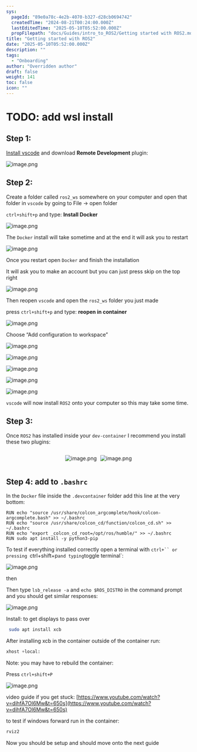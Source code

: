 ```yaml
---
sys:
  pageId: "89e0a78c-4e2b-4070-b327-d28cb0694742"
  createdTime: "2024-08-21T00:24:00.000Z"
  lastEditedTime: "2025-05-10T05:52:00.000Z"
  propFilepath: "docs/Guides/intro_to_ROS2/Getting started with ROS2.md"
title: "Getting started with ROS2"
date: "2025-05-10T05:52:00.000Z"
description: ""
tags:
  - "Onboarding"
author: "Overridden author"
draft: false
weight: 141
toc: false
icon: ""
---
```


# TODO: add wsl install

## Step 1:

[Install vscode](https://code.visualstudio.com/download) and download **Remote Development** plugin:

![image.png](https://prod-files-secure.s3.us-west-2.amazonaws.com/d518164a-d88e-44d1-a4ee-3adb3bd8bce0/efb52993-1881-4a40-b95e-6f020334f022/image.png?X-Amz-Algorithm=AWS4-HMAC-SHA256&X-Amz-Content-Sha256=UNSIGNED-PAYLOAD&X-Amz-Credential=ASIAZI2LB466Y6Z2PMAG%2F20250630%2Fus-west-2%2Fs3%2Faws4_request&X-Amz-Date=20250630T140914Z&X-Amz-Expires=3600&X-Amz-Security-Token=IQoJb3JpZ2luX2VjEMX%2F%2F%2F%2F%2F%2F%2F%2F%2F%2FwEaCXVzLXdlc3QtMiJGMEQCIGqcxPx5V84r8XGCI06ZQjQy%2BTUCkvxNxhRKq1R6bxByAiAhi82o9U0EbazJaV7wo5SVT47%2FS8TgMO9143g1c91xsiqIBAi9%2F%2F%2F%2F%2F%2F%2F%2F%2F%2F8BEAAaDDYzNzQyMzE4MzgwNSIMHMMS7VP4r%2FhjMUIQKtwDgGAHhc6n54LgrdoXl5bMHYLYRypKp5uBZlbrjOE9FpaSdSApQYGCeQ5Y0Gz7DXziRO%2B5odKJVsCxtRQKcKm2zlizSHFM3ZYXnDubZRlXv35qLY3PidrO6m02COPPT%2FaWuS03BQOFDxD9o2fZrRktDlUc6jnd%2FS2g0IC26wwSnJ7J%2BRCBqLLNc1Kn9rmGue%2BLbH%2FqWwYGk6VlH%2BRViry%2FfiC%2BvHLKGSzq4IbLLInDSUnjmFsTujAAm%2FYmOAH5cQuWJzn6ApnSIpqPNWGjMo8rfFVwBmkkwFPsq4YAykOCNFoicKs639Zzmt5b7SiIz8SbiEPlKhQJcXWOSAcRPMMzYP%2Bf7hKhMWC9eN7oPjl8SYdej%2F1vjIAM6wNicmvXAbCIYTDDM435C%2BijAYW%2Fr5Dc9xGfTcwltZsBZ8v8VxOEbhl%2BkEkfTCyETdBzNR0GcGT5neoFvc%2FrdnxTaGcoIz%2By%2BAXwNpLK%2FTXrvH2y157sy7LRf4rLIqhRyogeE2HT0nNMkLqwM1ILprrCEPT5eQk2NRxApDv2wK09Dks%2BA7zg7KtzaDm3qcH0sXncnpv0%2BAwkJYmgEO5ZnzEAg5wNYQiW0P5n4mt8a9oHvWMJEPPXb%2B0ODLdm0F%2FrlOIr%2Fi0wiYWKwwY6pgFgvpa75cnndQqhIFzyHIvrrkF0V1R01J5itjH1IP%2Br6QDAOwALdcoi97S0ux%2BLuFnFEsGKLGZpSqpsgWd%2BkbD0PrfwA%2BbJwfeCRoCiF4uCocGdJJY5E6H3UCCZku2%2FaPdwatfmnD00OLA0CqwayIezGJYlbopJJHZEaXny7vb06YmCDRQz6tzpbQl0e%2BBDC72NoaO8PSHK31Jp41pdooSMtA%2Bp6RAz&X-Amz-Signature=ce6e4e6e223db3445290e6c899681b86219ef1927f7a77700ca300045fa039b5&X-Amz-SignedHeaders=host&x-amz-checksum-mode=ENABLED&x-id=GetObject)

## Step 2:

Create a folder called `ros2_ws` somewhere on your computer and open that folder in `vscode` by going to File → open folder 

`ctrl+shift+p` and type: **Install Docker**

![image.png](https://prod-files-secure.s3.us-west-2.amazonaws.com/d518164a-d88e-44d1-a4ee-3adb3bd8bce0/2269dc0e-1cd5-47ff-bceb-c04ad9b2eab0/image.png?X-Amz-Algorithm=AWS4-HMAC-SHA256&X-Amz-Content-Sha256=UNSIGNED-PAYLOAD&X-Amz-Credential=ASIAZI2LB466Y6Z2PMAG%2F20250630%2Fus-west-2%2Fs3%2Faws4_request&X-Amz-Date=20250630T140914Z&X-Amz-Expires=3600&X-Amz-Security-Token=IQoJb3JpZ2luX2VjEMX%2F%2F%2F%2F%2F%2F%2F%2F%2F%2FwEaCXVzLXdlc3QtMiJGMEQCIGqcxPx5V84r8XGCI06ZQjQy%2BTUCkvxNxhRKq1R6bxByAiAhi82o9U0EbazJaV7wo5SVT47%2FS8TgMO9143g1c91xsiqIBAi9%2F%2F%2F%2F%2F%2F%2F%2F%2F%2F8BEAAaDDYzNzQyMzE4MzgwNSIMHMMS7VP4r%2FhjMUIQKtwDgGAHhc6n54LgrdoXl5bMHYLYRypKp5uBZlbrjOE9FpaSdSApQYGCeQ5Y0Gz7DXziRO%2B5odKJVsCxtRQKcKm2zlizSHFM3ZYXnDubZRlXv35qLY3PidrO6m02COPPT%2FaWuS03BQOFDxD9o2fZrRktDlUc6jnd%2FS2g0IC26wwSnJ7J%2BRCBqLLNc1Kn9rmGue%2BLbH%2FqWwYGk6VlH%2BRViry%2FfiC%2BvHLKGSzq4IbLLInDSUnjmFsTujAAm%2FYmOAH5cQuWJzn6ApnSIpqPNWGjMo8rfFVwBmkkwFPsq4YAykOCNFoicKs639Zzmt5b7SiIz8SbiEPlKhQJcXWOSAcRPMMzYP%2Bf7hKhMWC9eN7oPjl8SYdej%2F1vjIAM6wNicmvXAbCIYTDDM435C%2BijAYW%2Fr5Dc9xGfTcwltZsBZ8v8VxOEbhl%2BkEkfTCyETdBzNR0GcGT5neoFvc%2FrdnxTaGcoIz%2By%2BAXwNpLK%2FTXrvH2y157sy7LRf4rLIqhRyogeE2HT0nNMkLqwM1ILprrCEPT5eQk2NRxApDv2wK09Dks%2BA7zg7KtzaDm3qcH0sXncnpv0%2BAwkJYmgEO5ZnzEAg5wNYQiW0P5n4mt8a9oHvWMJEPPXb%2B0ODLdm0F%2FrlOIr%2Fi0wiYWKwwY6pgFgvpa75cnndQqhIFzyHIvrrkF0V1R01J5itjH1IP%2Br6QDAOwALdcoi97S0ux%2BLuFnFEsGKLGZpSqpsgWd%2BkbD0PrfwA%2BbJwfeCRoCiF4uCocGdJJY5E6H3UCCZku2%2FaPdwatfmnD00OLA0CqwayIezGJYlbopJJHZEaXny7vb06YmCDRQz6tzpbQl0e%2BBDC72NoaO8PSHK31Jp41pdooSMtA%2Bp6RAz&X-Amz-Signature=ac783b573c8f9068f781b8ea9da9df3e3a0178e72d3dc44e22937120305f6ca3&X-Amz-SignedHeaders=host&x-amz-checksum-mode=ENABLED&x-id=GetObject)

The `Docker` install will take sometime and at the end it will ask you to restart

![image.png](https://prod-files-secure.s3.us-west-2.amazonaws.com/d518164a-d88e-44d1-a4ee-3adb3bd8bce0/ed233f78-be33-4b1f-b89c-9c346c0e961e/image.png?X-Amz-Algorithm=AWS4-HMAC-SHA256&X-Amz-Content-Sha256=UNSIGNED-PAYLOAD&X-Amz-Credential=ASIAZI2LB466Y6Z2PMAG%2F20250630%2Fus-west-2%2Fs3%2Faws4_request&X-Amz-Date=20250630T140914Z&X-Amz-Expires=3600&X-Amz-Security-Token=IQoJb3JpZ2luX2VjEMX%2F%2F%2F%2F%2F%2F%2F%2F%2F%2FwEaCXVzLXdlc3QtMiJGMEQCIGqcxPx5V84r8XGCI06ZQjQy%2BTUCkvxNxhRKq1R6bxByAiAhi82o9U0EbazJaV7wo5SVT47%2FS8TgMO9143g1c91xsiqIBAi9%2F%2F%2F%2F%2F%2F%2F%2F%2F%2F8BEAAaDDYzNzQyMzE4MzgwNSIMHMMS7VP4r%2FhjMUIQKtwDgGAHhc6n54LgrdoXl5bMHYLYRypKp5uBZlbrjOE9FpaSdSApQYGCeQ5Y0Gz7DXziRO%2B5odKJVsCxtRQKcKm2zlizSHFM3ZYXnDubZRlXv35qLY3PidrO6m02COPPT%2FaWuS03BQOFDxD9o2fZrRktDlUc6jnd%2FS2g0IC26wwSnJ7J%2BRCBqLLNc1Kn9rmGue%2BLbH%2FqWwYGk6VlH%2BRViry%2FfiC%2BvHLKGSzq4IbLLInDSUnjmFsTujAAm%2FYmOAH5cQuWJzn6ApnSIpqPNWGjMo8rfFVwBmkkwFPsq4YAykOCNFoicKs639Zzmt5b7SiIz8SbiEPlKhQJcXWOSAcRPMMzYP%2Bf7hKhMWC9eN7oPjl8SYdej%2F1vjIAM6wNicmvXAbCIYTDDM435C%2BijAYW%2Fr5Dc9xGfTcwltZsBZ8v8VxOEbhl%2BkEkfTCyETdBzNR0GcGT5neoFvc%2FrdnxTaGcoIz%2By%2BAXwNpLK%2FTXrvH2y157sy7LRf4rLIqhRyogeE2HT0nNMkLqwM1ILprrCEPT5eQk2NRxApDv2wK09Dks%2BA7zg7KtzaDm3qcH0sXncnpv0%2BAwkJYmgEO5ZnzEAg5wNYQiW0P5n4mt8a9oHvWMJEPPXb%2B0ODLdm0F%2FrlOIr%2Fi0wiYWKwwY6pgFgvpa75cnndQqhIFzyHIvrrkF0V1R01J5itjH1IP%2Br6QDAOwALdcoi97S0ux%2BLuFnFEsGKLGZpSqpsgWd%2BkbD0PrfwA%2BbJwfeCRoCiF4uCocGdJJY5E6H3UCCZku2%2FaPdwatfmnD00OLA0CqwayIezGJYlbopJJHZEaXny7vb06YmCDRQz6tzpbQl0e%2BBDC72NoaO8PSHK31Jp41pdooSMtA%2Bp6RAz&X-Amz-Signature=cfc2d18633a5f5037cab04d40bf8a6fa711b65bfbf083f503379f04089db4a68&X-Amz-SignedHeaders=host&x-amz-checksum-mode=ENABLED&x-id=GetObject)

Once you restart open `Docker` and finish the installation

It will ask you to make an account but you can just press skip on the top right

![image.png](https://prod-files-secure.s3.us-west-2.amazonaws.com/d518164a-d88e-44d1-a4ee-3adb3bd8bce0/21010ad9-1659-4fd9-9f59-9932a09b2a3d/image.png?X-Amz-Algorithm=AWS4-HMAC-SHA256&X-Amz-Content-Sha256=UNSIGNED-PAYLOAD&X-Amz-Credential=ASIAZI2LB466Y6Z2PMAG%2F20250630%2Fus-west-2%2Fs3%2Faws4_request&X-Amz-Date=20250630T140914Z&X-Amz-Expires=3600&X-Amz-Security-Token=IQoJb3JpZ2luX2VjEMX%2F%2F%2F%2F%2F%2F%2F%2F%2F%2FwEaCXVzLXdlc3QtMiJGMEQCIGqcxPx5V84r8XGCI06ZQjQy%2BTUCkvxNxhRKq1R6bxByAiAhi82o9U0EbazJaV7wo5SVT47%2FS8TgMO9143g1c91xsiqIBAi9%2F%2F%2F%2F%2F%2F%2F%2F%2F%2F8BEAAaDDYzNzQyMzE4MzgwNSIMHMMS7VP4r%2FhjMUIQKtwDgGAHhc6n54LgrdoXl5bMHYLYRypKp5uBZlbrjOE9FpaSdSApQYGCeQ5Y0Gz7DXziRO%2B5odKJVsCxtRQKcKm2zlizSHFM3ZYXnDubZRlXv35qLY3PidrO6m02COPPT%2FaWuS03BQOFDxD9o2fZrRktDlUc6jnd%2FS2g0IC26wwSnJ7J%2BRCBqLLNc1Kn9rmGue%2BLbH%2FqWwYGk6VlH%2BRViry%2FfiC%2BvHLKGSzq4IbLLInDSUnjmFsTujAAm%2FYmOAH5cQuWJzn6ApnSIpqPNWGjMo8rfFVwBmkkwFPsq4YAykOCNFoicKs639Zzmt5b7SiIz8SbiEPlKhQJcXWOSAcRPMMzYP%2Bf7hKhMWC9eN7oPjl8SYdej%2F1vjIAM6wNicmvXAbCIYTDDM435C%2BijAYW%2Fr5Dc9xGfTcwltZsBZ8v8VxOEbhl%2BkEkfTCyETdBzNR0GcGT5neoFvc%2FrdnxTaGcoIz%2By%2BAXwNpLK%2FTXrvH2y157sy7LRf4rLIqhRyogeE2HT0nNMkLqwM1ILprrCEPT5eQk2NRxApDv2wK09Dks%2BA7zg7KtzaDm3qcH0sXncnpv0%2BAwkJYmgEO5ZnzEAg5wNYQiW0P5n4mt8a9oHvWMJEPPXb%2B0ODLdm0F%2FrlOIr%2Fi0wiYWKwwY6pgFgvpa75cnndQqhIFzyHIvrrkF0V1R01J5itjH1IP%2Br6QDAOwALdcoi97S0ux%2BLuFnFEsGKLGZpSqpsgWd%2BkbD0PrfwA%2BbJwfeCRoCiF4uCocGdJJY5E6H3UCCZku2%2FaPdwatfmnD00OLA0CqwayIezGJYlbopJJHZEaXny7vb06YmCDRQz6tzpbQl0e%2BBDC72NoaO8PSHK31Jp41pdooSMtA%2Bp6RAz&X-Amz-Signature=fa91e800c7aa8e98e3650c40afda2cab7fda585e6400779fbc039026eca0ac0f&X-Amz-SignedHeaders=host&x-amz-checksum-mode=ENABLED&x-id=GetObject)

Then reopen `vscode` and open the `ros2_ws` folder you just made

press `ctrl+shift+p` and type: **reopen in container**

![image.png](https://prod-files-secure.s3.us-west-2.amazonaws.com/d518164a-d88e-44d1-a4ee-3adb3bd8bce0/4e93b8c2-41ad-488c-8095-c74205196118/image.png?X-Amz-Algorithm=AWS4-HMAC-SHA256&X-Amz-Content-Sha256=UNSIGNED-PAYLOAD&X-Amz-Credential=ASIAZI2LB466Y6Z2PMAG%2F20250630%2Fus-west-2%2Fs3%2Faws4_request&X-Amz-Date=20250630T140914Z&X-Amz-Expires=3600&X-Amz-Security-Token=IQoJb3JpZ2luX2VjEMX%2F%2F%2F%2F%2F%2F%2F%2F%2F%2FwEaCXVzLXdlc3QtMiJGMEQCIGqcxPx5V84r8XGCI06ZQjQy%2BTUCkvxNxhRKq1R6bxByAiAhi82o9U0EbazJaV7wo5SVT47%2FS8TgMO9143g1c91xsiqIBAi9%2F%2F%2F%2F%2F%2F%2F%2F%2F%2F8BEAAaDDYzNzQyMzE4MzgwNSIMHMMS7VP4r%2FhjMUIQKtwDgGAHhc6n54LgrdoXl5bMHYLYRypKp5uBZlbrjOE9FpaSdSApQYGCeQ5Y0Gz7DXziRO%2B5odKJVsCxtRQKcKm2zlizSHFM3ZYXnDubZRlXv35qLY3PidrO6m02COPPT%2FaWuS03BQOFDxD9o2fZrRktDlUc6jnd%2FS2g0IC26wwSnJ7J%2BRCBqLLNc1Kn9rmGue%2BLbH%2FqWwYGk6VlH%2BRViry%2FfiC%2BvHLKGSzq4IbLLInDSUnjmFsTujAAm%2FYmOAH5cQuWJzn6ApnSIpqPNWGjMo8rfFVwBmkkwFPsq4YAykOCNFoicKs639Zzmt5b7SiIz8SbiEPlKhQJcXWOSAcRPMMzYP%2Bf7hKhMWC9eN7oPjl8SYdej%2F1vjIAM6wNicmvXAbCIYTDDM435C%2BijAYW%2Fr5Dc9xGfTcwltZsBZ8v8VxOEbhl%2BkEkfTCyETdBzNR0GcGT5neoFvc%2FrdnxTaGcoIz%2By%2BAXwNpLK%2FTXrvH2y157sy7LRf4rLIqhRyogeE2HT0nNMkLqwM1ILprrCEPT5eQk2NRxApDv2wK09Dks%2BA7zg7KtzaDm3qcH0sXncnpv0%2BAwkJYmgEO5ZnzEAg5wNYQiW0P5n4mt8a9oHvWMJEPPXb%2B0ODLdm0F%2FrlOIr%2Fi0wiYWKwwY6pgFgvpa75cnndQqhIFzyHIvrrkF0V1R01J5itjH1IP%2Br6QDAOwALdcoi97S0ux%2BLuFnFEsGKLGZpSqpsgWd%2BkbD0PrfwA%2BbJwfeCRoCiF4uCocGdJJY5E6H3UCCZku2%2FaPdwatfmnD00OLA0CqwayIezGJYlbopJJHZEaXny7vb06YmCDRQz6tzpbQl0e%2BBDC72NoaO8PSHK31Jp41pdooSMtA%2Bp6RAz&X-Amz-Signature=7d1c37a84ff4ea65aca04063bec905427c0fef4fa1caf1dce59f7bdf71f04b52&X-Amz-SignedHeaders=host&x-amz-checksum-mode=ENABLED&x-id=GetObject)

Choose “Add configuration to workspace”

![image.png](https://prod-files-secure.s3.us-west-2.amazonaws.com/d518164a-d88e-44d1-a4ee-3adb3bd8bce0/9560b282-5060-4989-ba37-97e7b2c22476/image.png?X-Amz-Algorithm=AWS4-HMAC-SHA256&X-Amz-Content-Sha256=UNSIGNED-PAYLOAD&X-Amz-Credential=ASIAZI2LB466Y6Z2PMAG%2F20250630%2Fus-west-2%2Fs3%2Faws4_request&X-Amz-Date=20250630T140914Z&X-Amz-Expires=3600&X-Amz-Security-Token=IQoJb3JpZ2luX2VjEMX%2F%2F%2F%2F%2F%2F%2F%2F%2F%2FwEaCXVzLXdlc3QtMiJGMEQCIGqcxPx5V84r8XGCI06ZQjQy%2BTUCkvxNxhRKq1R6bxByAiAhi82o9U0EbazJaV7wo5SVT47%2FS8TgMO9143g1c91xsiqIBAi9%2F%2F%2F%2F%2F%2F%2F%2F%2F%2F8BEAAaDDYzNzQyMzE4MzgwNSIMHMMS7VP4r%2FhjMUIQKtwDgGAHhc6n54LgrdoXl5bMHYLYRypKp5uBZlbrjOE9FpaSdSApQYGCeQ5Y0Gz7DXziRO%2B5odKJVsCxtRQKcKm2zlizSHFM3ZYXnDubZRlXv35qLY3PidrO6m02COPPT%2FaWuS03BQOFDxD9o2fZrRktDlUc6jnd%2FS2g0IC26wwSnJ7J%2BRCBqLLNc1Kn9rmGue%2BLbH%2FqWwYGk6VlH%2BRViry%2FfiC%2BvHLKGSzq4IbLLInDSUnjmFsTujAAm%2FYmOAH5cQuWJzn6ApnSIpqPNWGjMo8rfFVwBmkkwFPsq4YAykOCNFoicKs639Zzmt5b7SiIz8SbiEPlKhQJcXWOSAcRPMMzYP%2Bf7hKhMWC9eN7oPjl8SYdej%2F1vjIAM6wNicmvXAbCIYTDDM435C%2BijAYW%2Fr5Dc9xGfTcwltZsBZ8v8VxOEbhl%2BkEkfTCyETdBzNR0GcGT5neoFvc%2FrdnxTaGcoIz%2By%2BAXwNpLK%2FTXrvH2y157sy7LRf4rLIqhRyogeE2HT0nNMkLqwM1ILprrCEPT5eQk2NRxApDv2wK09Dks%2BA7zg7KtzaDm3qcH0sXncnpv0%2BAwkJYmgEO5ZnzEAg5wNYQiW0P5n4mt8a9oHvWMJEPPXb%2B0ODLdm0F%2FrlOIr%2Fi0wiYWKwwY6pgFgvpa75cnndQqhIFzyHIvrrkF0V1R01J5itjH1IP%2Br6QDAOwALdcoi97S0ux%2BLuFnFEsGKLGZpSqpsgWd%2BkbD0PrfwA%2BbJwfeCRoCiF4uCocGdJJY5E6H3UCCZku2%2FaPdwatfmnD00OLA0CqwayIezGJYlbopJJHZEaXny7vb06YmCDRQz6tzpbQl0e%2BBDC72NoaO8PSHK31Jp41pdooSMtA%2Bp6RAz&X-Amz-Signature=dbcfc7c2ae702d6a8874efeb456d02b89aba72afe2d94f3ff4b77dafefc689d7&X-Amz-SignedHeaders=host&x-amz-checksum-mode=ENABLED&x-id=GetObject)

![image.png](https://prod-files-secure.s3.us-west-2.amazonaws.com/d518164a-d88e-44d1-a4ee-3adb3bd8bce0/2ee63f81-886b-48e8-a553-dc6e5eac99e4/image.png?X-Amz-Algorithm=AWS4-HMAC-SHA256&X-Amz-Content-Sha256=UNSIGNED-PAYLOAD&X-Amz-Credential=ASIAZI2LB466Y6Z2PMAG%2F20250630%2Fus-west-2%2Fs3%2Faws4_request&X-Amz-Date=20250630T140914Z&X-Amz-Expires=3600&X-Amz-Security-Token=IQoJb3JpZ2luX2VjEMX%2F%2F%2F%2F%2F%2F%2F%2F%2F%2FwEaCXVzLXdlc3QtMiJGMEQCIGqcxPx5V84r8XGCI06ZQjQy%2BTUCkvxNxhRKq1R6bxByAiAhi82o9U0EbazJaV7wo5SVT47%2FS8TgMO9143g1c91xsiqIBAi9%2F%2F%2F%2F%2F%2F%2F%2F%2F%2F8BEAAaDDYzNzQyMzE4MzgwNSIMHMMS7VP4r%2FhjMUIQKtwDgGAHhc6n54LgrdoXl5bMHYLYRypKp5uBZlbrjOE9FpaSdSApQYGCeQ5Y0Gz7DXziRO%2B5odKJVsCxtRQKcKm2zlizSHFM3ZYXnDubZRlXv35qLY3PidrO6m02COPPT%2FaWuS03BQOFDxD9o2fZrRktDlUc6jnd%2FS2g0IC26wwSnJ7J%2BRCBqLLNc1Kn9rmGue%2BLbH%2FqWwYGk6VlH%2BRViry%2FfiC%2BvHLKGSzq4IbLLInDSUnjmFsTujAAm%2FYmOAH5cQuWJzn6ApnSIpqPNWGjMo8rfFVwBmkkwFPsq4YAykOCNFoicKs639Zzmt5b7SiIz8SbiEPlKhQJcXWOSAcRPMMzYP%2Bf7hKhMWC9eN7oPjl8SYdej%2F1vjIAM6wNicmvXAbCIYTDDM435C%2BijAYW%2Fr5Dc9xGfTcwltZsBZ8v8VxOEbhl%2BkEkfTCyETdBzNR0GcGT5neoFvc%2FrdnxTaGcoIz%2By%2BAXwNpLK%2FTXrvH2y157sy7LRf4rLIqhRyogeE2HT0nNMkLqwM1ILprrCEPT5eQk2NRxApDv2wK09Dks%2BA7zg7KtzaDm3qcH0sXncnpv0%2BAwkJYmgEO5ZnzEAg5wNYQiW0P5n4mt8a9oHvWMJEPPXb%2B0ODLdm0F%2FrlOIr%2Fi0wiYWKwwY6pgFgvpa75cnndQqhIFzyHIvrrkF0V1R01J5itjH1IP%2Br6QDAOwALdcoi97S0ux%2BLuFnFEsGKLGZpSqpsgWd%2BkbD0PrfwA%2BbJwfeCRoCiF4uCocGdJJY5E6H3UCCZku2%2FaPdwatfmnD00OLA0CqwayIezGJYlbopJJHZEaXny7vb06YmCDRQz6tzpbQl0e%2BBDC72NoaO8PSHK31Jp41pdooSMtA%2Bp6RAz&X-Amz-Signature=7263518fccbe4b7a71c2b082e5d2eb9674302bb0367ced8a44a3e5d84fd4548a&X-Amz-SignedHeaders=host&x-amz-checksum-mode=ENABLED&x-id=GetObject)

![image.png](https://prod-files-secure.s3.us-west-2.amazonaws.com/d518164a-d88e-44d1-a4ee-3adb3bd8bce0/ae1580b2-b048-407e-aed9-b584224a7a04/image.png?X-Amz-Algorithm=AWS4-HMAC-SHA256&X-Amz-Content-Sha256=UNSIGNED-PAYLOAD&X-Amz-Credential=ASIAZI2LB466Y6Z2PMAG%2F20250630%2Fus-west-2%2Fs3%2Faws4_request&X-Amz-Date=20250630T140914Z&X-Amz-Expires=3600&X-Amz-Security-Token=IQoJb3JpZ2luX2VjEMX%2F%2F%2F%2F%2F%2F%2F%2F%2F%2FwEaCXVzLXdlc3QtMiJGMEQCIGqcxPx5V84r8XGCI06ZQjQy%2BTUCkvxNxhRKq1R6bxByAiAhi82o9U0EbazJaV7wo5SVT47%2FS8TgMO9143g1c91xsiqIBAi9%2F%2F%2F%2F%2F%2F%2F%2F%2F%2F8BEAAaDDYzNzQyMzE4MzgwNSIMHMMS7VP4r%2FhjMUIQKtwDgGAHhc6n54LgrdoXl5bMHYLYRypKp5uBZlbrjOE9FpaSdSApQYGCeQ5Y0Gz7DXziRO%2B5odKJVsCxtRQKcKm2zlizSHFM3ZYXnDubZRlXv35qLY3PidrO6m02COPPT%2FaWuS03BQOFDxD9o2fZrRktDlUc6jnd%2FS2g0IC26wwSnJ7J%2BRCBqLLNc1Kn9rmGue%2BLbH%2FqWwYGk6VlH%2BRViry%2FfiC%2BvHLKGSzq4IbLLInDSUnjmFsTujAAm%2FYmOAH5cQuWJzn6ApnSIpqPNWGjMo8rfFVwBmkkwFPsq4YAykOCNFoicKs639Zzmt5b7SiIz8SbiEPlKhQJcXWOSAcRPMMzYP%2Bf7hKhMWC9eN7oPjl8SYdej%2F1vjIAM6wNicmvXAbCIYTDDM435C%2BijAYW%2Fr5Dc9xGfTcwltZsBZ8v8VxOEbhl%2BkEkfTCyETdBzNR0GcGT5neoFvc%2FrdnxTaGcoIz%2By%2BAXwNpLK%2FTXrvH2y157sy7LRf4rLIqhRyogeE2HT0nNMkLqwM1ILprrCEPT5eQk2NRxApDv2wK09Dks%2BA7zg7KtzaDm3qcH0sXncnpv0%2BAwkJYmgEO5ZnzEAg5wNYQiW0P5n4mt8a9oHvWMJEPPXb%2B0ODLdm0F%2FrlOIr%2Fi0wiYWKwwY6pgFgvpa75cnndQqhIFzyHIvrrkF0V1R01J5itjH1IP%2Br6QDAOwALdcoi97S0ux%2BLuFnFEsGKLGZpSqpsgWd%2BkbD0PrfwA%2BbJwfeCRoCiF4uCocGdJJY5E6H3UCCZku2%2FaPdwatfmnD00OLA0CqwayIezGJYlbopJJHZEaXny7vb06YmCDRQz6tzpbQl0e%2BBDC72NoaO8PSHK31Jp41pdooSMtA%2Bp6RAz&X-Amz-Signature=2d375804b39973e4ad11d5f76752dc8c012409a0ad4b799918a7cd9a3ba03621&X-Amz-SignedHeaders=host&x-amz-checksum-mode=ENABLED&x-id=GetObject)

![image.png](https://prod-files-secure.s3.us-west-2.amazonaws.com/d518164a-d88e-44d1-a4ee-3adb3bd8bce0/53255b28-f75e-430f-b9e3-c0ac8577e42b/image.png?X-Amz-Algorithm=AWS4-HMAC-SHA256&X-Amz-Content-Sha256=UNSIGNED-PAYLOAD&X-Amz-Credential=ASIAZI2LB466Y6Z2PMAG%2F20250630%2Fus-west-2%2Fs3%2Faws4_request&X-Amz-Date=20250630T140914Z&X-Amz-Expires=3600&X-Amz-Security-Token=IQoJb3JpZ2luX2VjEMX%2F%2F%2F%2F%2F%2F%2F%2F%2F%2FwEaCXVzLXdlc3QtMiJGMEQCIGqcxPx5V84r8XGCI06ZQjQy%2BTUCkvxNxhRKq1R6bxByAiAhi82o9U0EbazJaV7wo5SVT47%2FS8TgMO9143g1c91xsiqIBAi9%2F%2F%2F%2F%2F%2F%2F%2F%2F%2F8BEAAaDDYzNzQyMzE4MzgwNSIMHMMS7VP4r%2FhjMUIQKtwDgGAHhc6n54LgrdoXl5bMHYLYRypKp5uBZlbrjOE9FpaSdSApQYGCeQ5Y0Gz7DXziRO%2B5odKJVsCxtRQKcKm2zlizSHFM3ZYXnDubZRlXv35qLY3PidrO6m02COPPT%2FaWuS03BQOFDxD9o2fZrRktDlUc6jnd%2FS2g0IC26wwSnJ7J%2BRCBqLLNc1Kn9rmGue%2BLbH%2FqWwYGk6VlH%2BRViry%2FfiC%2BvHLKGSzq4IbLLInDSUnjmFsTujAAm%2FYmOAH5cQuWJzn6ApnSIpqPNWGjMo8rfFVwBmkkwFPsq4YAykOCNFoicKs639Zzmt5b7SiIz8SbiEPlKhQJcXWOSAcRPMMzYP%2Bf7hKhMWC9eN7oPjl8SYdej%2F1vjIAM6wNicmvXAbCIYTDDM435C%2BijAYW%2Fr5Dc9xGfTcwltZsBZ8v8VxOEbhl%2BkEkfTCyETdBzNR0GcGT5neoFvc%2FrdnxTaGcoIz%2By%2BAXwNpLK%2FTXrvH2y157sy7LRf4rLIqhRyogeE2HT0nNMkLqwM1ILprrCEPT5eQk2NRxApDv2wK09Dks%2BA7zg7KtzaDm3qcH0sXncnpv0%2BAwkJYmgEO5ZnzEAg5wNYQiW0P5n4mt8a9oHvWMJEPPXb%2B0ODLdm0F%2FrlOIr%2Fi0wiYWKwwY6pgFgvpa75cnndQqhIFzyHIvrrkF0V1R01J5itjH1IP%2Br6QDAOwALdcoi97S0ux%2BLuFnFEsGKLGZpSqpsgWd%2BkbD0PrfwA%2BbJwfeCRoCiF4uCocGdJJY5E6H3UCCZku2%2FaPdwatfmnD00OLA0CqwayIezGJYlbopJJHZEaXny7vb06YmCDRQz6tzpbQl0e%2BBDC72NoaO8PSHK31Jp41pdooSMtA%2Bp6RAz&X-Amz-Signature=e70606ddf95523646bed431967adcd98387fb2173a3c9c152f24dd31d7e50788&X-Amz-SignedHeaders=host&x-amz-checksum-mode=ENABLED&x-id=GetObject)

![image.png](https://prod-files-secure.s3.us-west-2.amazonaws.com/d518164a-d88e-44d1-a4ee-3adb3bd8bce0/7c562767-5af9-4ffb-97d1-327bcdf4ee00/image.png?X-Amz-Algorithm=AWS4-HMAC-SHA256&X-Amz-Content-Sha256=UNSIGNED-PAYLOAD&X-Amz-Credential=ASIAZI2LB466Y6Z2PMAG%2F20250630%2Fus-west-2%2Fs3%2Faws4_request&X-Amz-Date=20250630T140914Z&X-Amz-Expires=3600&X-Amz-Security-Token=IQoJb3JpZ2luX2VjEMX%2F%2F%2F%2F%2F%2F%2F%2F%2F%2FwEaCXVzLXdlc3QtMiJGMEQCIGqcxPx5V84r8XGCI06ZQjQy%2BTUCkvxNxhRKq1R6bxByAiAhi82o9U0EbazJaV7wo5SVT47%2FS8TgMO9143g1c91xsiqIBAi9%2F%2F%2F%2F%2F%2F%2F%2F%2F%2F8BEAAaDDYzNzQyMzE4MzgwNSIMHMMS7VP4r%2FhjMUIQKtwDgGAHhc6n54LgrdoXl5bMHYLYRypKp5uBZlbrjOE9FpaSdSApQYGCeQ5Y0Gz7DXziRO%2B5odKJVsCxtRQKcKm2zlizSHFM3ZYXnDubZRlXv35qLY3PidrO6m02COPPT%2FaWuS03BQOFDxD9o2fZrRktDlUc6jnd%2FS2g0IC26wwSnJ7J%2BRCBqLLNc1Kn9rmGue%2BLbH%2FqWwYGk6VlH%2BRViry%2FfiC%2BvHLKGSzq4IbLLInDSUnjmFsTujAAm%2FYmOAH5cQuWJzn6ApnSIpqPNWGjMo8rfFVwBmkkwFPsq4YAykOCNFoicKs639Zzmt5b7SiIz8SbiEPlKhQJcXWOSAcRPMMzYP%2Bf7hKhMWC9eN7oPjl8SYdej%2F1vjIAM6wNicmvXAbCIYTDDM435C%2BijAYW%2Fr5Dc9xGfTcwltZsBZ8v8VxOEbhl%2BkEkfTCyETdBzNR0GcGT5neoFvc%2FrdnxTaGcoIz%2By%2BAXwNpLK%2FTXrvH2y157sy7LRf4rLIqhRyogeE2HT0nNMkLqwM1ILprrCEPT5eQk2NRxApDv2wK09Dks%2BA7zg7KtzaDm3qcH0sXncnpv0%2BAwkJYmgEO5ZnzEAg5wNYQiW0P5n4mt8a9oHvWMJEPPXb%2B0ODLdm0F%2FrlOIr%2Fi0wiYWKwwY6pgFgvpa75cnndQqhIFzyHIvrrkF0V1R01J5itjH1IP%2Br6QDAOwALdcoi97S0ux%2BLuFnFEsGKLGZpSqpsgWd%2BkbD0PrfwA%2BbJwfeCRoCiF4uCocGdJJY5E6H3UCCZku2%2FaPdwatfmnD00OLA0CqwayIezGJYlbopJJHZEaXny7vb06YmCDRQz6tzpbQl0e%2BBDC72NoaO8PSHK31Jp41pdooSMtA%2Bp6RAz&X-Amz-Signature=da0dbf64c2be1f6ba4b3ab4616de98c40efd527bfa088309b8337fa13a984ef2&X-Amz-SignedHeaders=host&x-amz-checksum-mode=ENABLED&x-id=GetObject)

`vscode` will now install `ROS2` onto your computer so this may take some time.

## Step 3:

Once `ROS2` has installed inside your `dev-container` I recommend you install these two plugins:

<div style="display: flex;flex-direction: row; column-gap:10px; max-width: 630px;justify-content: center;">
<div>

![image.png](https://prod-files-secure.s3.us-west-2.amazonaws.com/d518164a-d88e-44d1-a4ee-3adb3bd8bce0/3fc3d550-5a54-4ba1-ba6b-faa01cdb7369/image.png?X-Amz-Algorithm=AWS4-HMAC-SHA256&X-Amz-Content-Sha256=UNSIGNED-PAYLOAD&X-Amz-Credential=ASIAZI2LB466ZJZCQDHV%2F20250630%2Fus-west-2%2Fs3%2Faws4_request&X-Amz-Date=20250630T140917Z&X-Amz-Expires=3600&X-Amz-Security-Token=IQoJb3JpZ2luX2VjEMX%2F%2F%2F%2F%2F%2F%2F%2F%2F%2FwEaCXVzLXdlc3QtMiJIMEYCIQC7xpzRP%2Fc4a4KgiwVJ3md3oS3CcFATVEoKANTcSOtTNwIhAN25JJIsBPNdR%2FwRnKxPkyUPiDfTnL9FIttXkKkRwFx1KogECL7%2F%2F%2F%2F%2F%2F%2F%2F%2F%2FwEQABoMNjM3NDIzMTgzODA1IgxQkU1M0s5WOSuU6g8q3ANZs3IgGB4CrDo1SmyRPfm96N%2FS9NgFKZBlcDEpyFuz8Tx46tSCSIjvlc%2BCaxEuaL9RU8NqS61K0sjW0Gwmn%2FpgFJQi%2F4Qngbr646y4QTi7ZnOHsvTj8FIT9YXW0yQaNGWY9V2DHKpIcdTBq8crfsGzhmBPPTf3ijDuuJcB%2Fjk8QdgoM03%2B2JKGYT7VPfChorf%2FkHYTbHnW0%2FEV32hyuT%2BQFj0WIVf%2BEk7V7Fm8ccd0xarBNbPJF0l4AlSLFHDlrn9tT8kmn7BSIEE%2BDyxHo1Ld4q8Ju95vKwVSIIrQDJBJXOx00%2Fk5BaM%2FFMzK660d84PfviQCJecPNbxt4%2FbZdVKsKXqCOYyCdov9MAuMHisj52stQt2vSqWsNzKMDGdvJtHnIQ%2FF1vqJQwDg2xT8VUZKzYKWavAYb4IPv5u4HFjXyOWe8SAIbDw4FyZmnVc9g4%2FIBYS957MIp8dD0nTzUuBCoTr%2FWaaothX80zvc4WDQqO2wgoujfqIJ9lGKzEZ3EUdaIQrfFj4blO%2FgOQelk1ajYvWeuUc3zSIo%2B8UbH8bwhdyQ%2FhKKtKNOmkIBvY41eh8riTgfX15eWcOBD1%2Fxz%2Fbn0RtNbP0S4CBfJyateB062grCm7CVopRY6Cy%2FwjCRnIrDBjqkAfbh8HmVxZTPxuI%2Fm0IY7d3FR8ZDKDLiFktMyzmHCBKD9J%2FEo2bpsqnIlXV1%2BICltXME5OWRkntRnUYL6hV8SibmI2d2qcPU40eCj23u%2FuZ0v90kysgTohQ7SeR3kLOD8gqhr3MNXJOHq7d4r0qMEbNIHOeUeoy7p9qJJQGk6P6%2BS2n%2B54KgSk8Sb3h7x9FafZLZRG7M1wR4DDGFkTEMRBxqo%2BVa&X-Amz-Signature=49798e291bc7feb8db176d1e05040e7a3bd6529e3966465b979e577c86f691e8&X-Amz-SignedHeaders=host&x-amz-checksum-mode=ENABLED&x-id=GetObject)

</div>
<div>

![image.png](https://prod-files-secure.s3.us-west-2.amazonaws.com/d518164a-d88e-44d1-a4ee-3adb3bd8bce0/d994cc66-13c2-4093-a5a3-f84cf4601a82/image.png?X-Amz-Algorithm=AWS4-HMAC-SHA256&X-Amz-Content-Sha256=UNSIGNED-PAYLOAD&X-Amz-Credential=ASIAZI2LB466ZGR4FKGL%2F20250630%2Fus-west-2%2Fs3%2Faws4_request&X-Amz-Date=20250630T140917Z&X-Amz-Expires=3600&X-Amz-Security-Token=IQoJb3JpZ2luX2VjEMX%2F%2F%2F%2F%2F%2F%2F%2F%2F%2FwEaCXVzLXdlc3QtMiJGMEQCIGA3DSFrJsFAZXx2KjoP7LFtCmXmyUKD3VOSGmA4XdnbAiAHPTgPcbUlobKntGnmCrNNd44HZQ0XcluQi9Nmi8iOHSqIBAi%2B%2F%2F%2F%2F%2F%2F%2F%2F%2F%2F8BEAAaDDYzNzQyMzE4MzgwNSIMLlqK1FB8WfPI%2B9vQKtwDSQIc4wnJTkS%2B19EWgXVsY1sUMfrR0OO3QHdf2uNmMJw6QTzOvsaSgrhI%2FVwXRZXGN63eOFkYwGSEGsirqQaWKbxdNsK7RBNm9MNkGBUIoLt79zZNlxEXaN3B7QYhn3hptwS34JqTI22Tn2hvgE0tyJdeo22hCGV7F1a3%2BZVoPCTHhSumvvbe3KJDOcmxOjcPBK0zpUj42axYD6%2ByzhWMueSUtlnts6N9RbvNp1VcwY4KCR3iKwKIKlNWtFISiGm4s2%2BFrKmprEUA8kh1Z0i0MoIHglmV2Qd%2FY0pgbd05sPtqpRGuQPiO3t3nxXLW4jqPbWfnMghAVQdP3vrguArPIahBTY35BeszK9KanCrv7EipntvrC2eCMJ%2F5IeLC%2Bsj6TraAtBfNLnebyi2gG8u2WTZ0AJEzu%2BV8piwiv39bdanyztjgTPNy1hSAxzJ9wD5uRfiJufvxw44GjsRGdyiPGdb6pHNLIapfUifj7D%2B%2BLli9bQkVYHSE15WkM2QIHYOEdMS%2FIiH%2FGpo5ltPmWmCfoEjFmvLgk1AIFX4GtDEhmWObtTydU%2BAMEwrnE8nNWrnwlrRbMq9TVpsW3WbLB8DGW8wLPFEOLI0XRZdLMnAF%2B%2FyyNoffI1yOxv4vU58wqoSKwwY6pgFbsYPA8GWctZR9lryEg2uGv7Jayym9QyAOMKUW6kt1csb9zlPpMC86G2%2FwLkZlzN%2Fj9KXHziK49e%2FU8q2iM2Or1Z1Mn2kK8K40hYTg38l8eN1I8U33kqjcwOKty0pWfMY9upI8LKQOhFOt54%2Fj6ZmXSZtT5qHYJMMGAzzz15pP4dz4Xzx6MD9wELndGlIkHUoRXWVqEZETRytDYHN4hUA25VFTnpXV&X-Amz-Signature=1ff06b6aa142679bcfabd83d18dee5b995b479c855c1215b5fab13a01b1135e1&X-Amz-SignedHeaders=host&x-amz-checksum-mode=ENABLED&x-id=GetObject)

</div>
</div>

## Step 4: add to `.bashrc`

In the `Docker` file inside the `.devcontainer` folder add this line at the very bottom: 

```docker
RUN echo "source /usr/share/colcon_argcomplete/hook/colcon-argcomplete.bash" >> ~/.bashrc
RUN echo "source /usr/share/colcon_cd/function/colcon_cd.sh" >> ~/.bashrc
RUN echo "export _colcon_cd_root=/opt/ros/humble/" >> ~/.bashrc
RUN sudo apt install -y python3-pip 
```

To test if everything installed correctly open a terminal with `ctrl+`` or pressing `ctrl+shift+p` and typing `toggle terminal`:

![image.png](https://prod-files-secure.s3.us-west-2.amazonaws.com/d518164a-d88e-44d1-a4ee-3adb3bd8bce0/6a4943d8-b04e-4c02-9a58-775f3384d1a5/image.png?X-Amz-Algorithm=AWS4-HMAC-SHA256&X-Amz-Content-Sha256=UNSIGNED-PAYLOAD&X-Amz-Credential=ASIAZI2LB466Y6Z2PMAG%2F20250630%2Fus-west-2%2Fs3%2Faws4_request&X-Amz-Date=20250630T140915Z&X-Amz-Expires=3600&X-Amz-Security-Token=IQoJb3JpZ2luX2VjEMX%2F%2F%2F%2F%2F%2F%2F%2F%2F%2FwEaCXVzLXdlc3QtMiJGMEQCIGqcxPx5V84r8XGCI06ZQjQy%2BTUCkvxNxhRKq1R6bxByAiAhi82o9U0EbazJaV7wo5SVT47%2FS8TgMO9143g1c91xsiqIBAi9%2F%2F%2F%2F%2F%2F%2F%2F%2F%2F8BEAAaDDYzNzQyMzE4MzgwNSIMHMMS7VP4r%2FhjMUIQKtwDgGAHhc6n54LgrdoXl5bMHYLYRypKp5uBZlbrjOE9FpaSdSApQYGCeQ5Y0Gz7DXziRO%2B5odKJVsCxtRQKcKm2zlizSHFM3ZYXnDubZRlXv35qLY3PidrO6m02COPPT%2FaWuS03BQOFDxD9o2fZrRktDlUc6jnd%2FS2g0IC26wwSnJ7J%2BRCBqLLNc1Kn9rmGue%2BLbH%2FqWwYGk6VlH%2BRViry%2FfiC%2BvHLKGSzq4IbLLInDSUnjmFsTujAAm%2FYmOAH5cQuWJzn6ApnSIpqPNWGjMo8rfFVwBmkkwFPsq4YAykOCNFoicKs639Zzmt5b7SiIz8SbiEPlKhQJcXWOSAcRPMMzYP%2Bf7hKhMWC9eN7oPjl8SYdej%2F1vjIAM6wNicmvXAbCIYTDDM435C%2BijAYW%2Fr5Dc9xGfTcwltZsBZ8v8VxOEbhl%2BkEkfTCyETdBzNR0GcGT5neoFvc%2FrdnxTaGcoIz%2By%2BAXwNpLK%2FTXrvH2y157sy7LRf4rLIqhRyogeE2HT0nNMkLqwM1ILprrCEPT5eQk2NRxApDv2wK09Dks%2BA7zg7KtzaDm3qcH0sXncnpv0%2BAwkJYmgEO5ZnzEAg5wNYQiW0P5n4mt8a9oHvWMJEPPXb%2B0ODLdm0F%2FrlOIr%2Fi0wiYWKwwY6pgFgvpa75cnndQqhIFzyHIvrrkF0V1R01J5itjH1IP%2Br6QDAOwALdcoi97S0ux%2BLuFnFEsGKLGZpSqpsgWd%2BkbD0PrfwA%2BbJwfeCRoCiF4uCocGdJJY5E6H3UCCZku2%2FaPdwatfmnD00OLA0CqwayIezGJYlbopJJHZEaXny7vb06YmCDRQz6tzpbQl0e%2BBDC72NoaO8PSHK31Jp41pdooSMtA%2Bp6RAz&X-Amz-Signature=cd254fa3634763247e4852b43568b44914dd221d2f1be0489a6b3c1fc9ef9939&X-Amz-SignedHeaders=host&x-amz-checksum-mode=ENABLED&x-id=GetObject)

then 

Then type `lsb_release -a` and `echo $ROS_DISTRO` in the command prompt and you should get similar responses:

![image.png](https://prod-files-secure.s3.us-west-2.amazonaws.com/d518164a-d88e-44d1-a4ee-3adb3bd8bce0/3e635dec-a805-4e85-8b9e-d000e5b71a4e/image.png?X-Amz-Algorithm=AWS4-HMAC-SHA256&X-Amz-Content-Sha256=UNSIGNED-PAYLOAD&X-Amz-Credential=ASIAZI2LB466Y6Z2PMAG%2F20250630%2Fus-west-2%2Fs3%2Faws4_request&X-Amz-Date=20250630T140915Z&X-Amz-Expires=3600&X-Amz-Security-Token=IQoJb3JpZ2luX2VjEMX%2F%2F%2F%2F%2F%2F%2F%2F%2F%2FwEaCXVzLXdlc3QtMiJGMEQCIGqcxPx5V84r8XGCI06ZQjQy%2BTUCkvxNxhRKq1R6bxByAiAhi82o9U0EbazJaV7wo5SVT47%2FS8TgMO9143g1c91xsiqIBAi9%2F%2F%2F%2F%2F%2F%2F%2F%2F%2F8BEAAaDDYzNzQyMzE4MzgwNSIMHMMS7VP4r%2FhjMUIQKtwDgGAHhc6n54LgrdoXl5bMHYLYRypKp5uBZlbrjOE9FpaSdSApQYGCeQ5Y0Gz7DXziRO%2B5odKJVsCxtRQKcKm2zlizSHFM3ZYXnDubZRlXv35qLY3PidrO6m02COPPT%2FaWuS03BQOFDxD9o2fZrRktDlUc6jnd%2FS2g0IC26wwSnJ7J%2BRCBqLLNc1Kn9rmGue%2BLbH%2FqWwYGk6VlH%2BRViry%2FfiC%2BvHLKGSzq4IbLLInDSUnjmFsTujAAm%2FYmOAH5cQuWJzn6ApnSIpqPNWGjMo8rfFVwBmkkwFPsq4YAykOCNFoicKs639Zzmt5b7SiIz8SbiEPlKhQJcXWOSAcRPMMzYP%2Bf7hKhMWC9eN7oPjl8SYdej%2F1vjIAM6wNicmvXAbCIYTDDM435C%2BijAYW%2Fr5Dc9xGfTcwltZsBZ8v8VxOEbhl%2BkEkfTCyETdBzNR0GcGT5neoFvc%2FrdnxTaGcoIz%2By%2BAXwNpLK%2FTXrvH2y157sy7LRf4rLIqhRyogeE2HT0nNMkLqwM1ILprrCEPT5eQk2NRxApDv2wK09Dks%2BA7zg7KtzaDm3qcH0sXncnpv0%2BAwkJYmgEO5ZnzEAg5wNYQiW0P5n4mt8a9oHvWMJEPPXb%2B0ODLdm0F%2FrlOIr%2Fi0wiYWKwwY6pgFgvpa75cnndQqhIFzyHIvrrkF0V1R01J5itjH1IP%2Br6QDAOwALdcoi97S0ux%2BLuFnFEsGKLGZpSqpsgWd%2BkbD0PrfwA%2BbJwfeCRoCiF4uCocGdJJY5E6H3UCCZku2%2FaPdwatfmnD00OLA0CqwayIezGJYlbopJJHZEaXny7vb06YmCDRQz6tzpbQl0e%2BBDC72NoaO8PSHK31Jp41pdooSMtA%2Bp6RAz&X-Amz-Signature=226c66c45322dacf9a63c6a8d4da9dac934052070c4fc46a03160dff9f23518c&X-Amz-SignedHeaders=host&x-amz-checksum-mode=ENABLED&x-id=GetObject)

Install:  to get displays to pass over

```bash
 sudo apt install xcb
```

After installing xcb in the container outside of the container run:

```python
xhost +local:
```

Note: you may have to rebuild the container:

Press `ctrl+shift+P`

![image.png](https://prod-files-secure.s3.us-west-2.amazonaws.com/d518164a-d88e-44d1-a4ee-3adb3bd8bce0/6c2be660-2618-4c38-9c26-53554f7a0b7b/image.png?X-Amz-Algorithm=AWS4-HMAC-SHA256&X-Amz-Content-Sha256=UNSIGNED-PAYLOAD&X-Amz-Credential=ASIAZI2LB466Y6Z2PMAG%2F20250630%2Fus-west-2%2Fs3%2Faws4_request&X-Amz-Date=20250630T140915Z&X-Amz-Expires=3600&X-Amz-Security-Token=IQoJb3JpZ2luX2VjEMX%2F%2F%2F%2F%2F%2F%2F%2F%2F%2FwEaCXVzLXdlc3QtMiJGMEQCIGqcxPx5V84r8XGCI06ZQjQy%2BTUCkvxNxhRKq1R6bxByAiAhi82o9U0EbazJaV7wo5SVT47%2FS8TgMO9143g1c91xsiqIBAi9%2F%2F%2F%2F%2F%2F%2F%2F%2F%2F8BEAAaDDYzNzQyMzE4MzgwNSIMHMMS7VP4r%2FhjMUIQKtwDgGAHhc6n54LgrdoXl5bMHYLYRypKp5uBZlbrjOE9FpaSdSApQYGCeQ5Y0Gz7DXziRO%2B5odKJVsCxtRQKcKm2zlizSHFM3ZYXnDubZRlXv35qLY3PidrO6m02COPPT%2FaWuS03BQOFDxD9o2fZrRktDlUc6jnd%2FS2g0IC26wwSnJ7J%2BRCBqLLNc1Kn9rmGue%2BLbH%2FqWwYGk6VlH%2BRViry%2FfiC%2BvHLKGSzq4IbLLInDSUnjmFsTujAAm%2FYmOAH5cQuWJzn6ApnSIpqPNWGjMo8rfFVwBmkkwFPsq4YAykOCNFoicKs639Zzmt5b7SiIz8SbiEPlKhQJcXWOSAcRPMMzYP%2Bf7hKhMWC9eN7oPjl8SYdej%2F1vjIAM6wNicmvXAbCIYTDDM435C%2BijAYW%2Fr5Dc9xGfTcwltZsBZ8v8VxOEbhl%2BkEkfTCyETdBzNR0GcGT5neoFvc%2FrdnxTaGcoIz%2By%2BAXwNpLK%2FTXrvH2y157sy7LRf4rLIqhRyogeE2HT0nNMkLqwM1ILprrCEPT5eQk2NRxApDv2wK09Dks%2BA7zg7KtzaDm3qcH0sXncnpv0%2BAwkJYmgEO5ZnzEAg5wNYQiW0P5n4mt8a9oHvWMJEPPXb%2B0ODLdm0F%2FrlOIr%2Fi0wiYWKwwY6pgFgvpa75cnndQqhIFzyHIvrrkF0V1R01J5itjH1IP%2Br6QDAOwALdcoi97S0ux%2BLuFnFEsGKLGZpSqpsgWd%2BkbD0PrfwA%2BbJwfeCRoCiF4uCocGdJJY5E6H3UCCZku2%2FaPdwatfmnD00OLA0CqwayIezGJYlbopJJHZEaXny7vb06YmCDRQz6tzpbQl0e%2BBDC72NoaO8PSHK31Jp41pdooSMtA%2Bp6RAz&X-Amz-Signature=acf857ed4292a14e260007ef0728e590d82f9907e68c0d90b4534bd62cab0091&X-Amz-SignedHeaders=host&x-amz-checksum-mode=ENABLED&x-id=GetObject)

video guide if you get stuck: [https://www.youtube.com/watch?v=dihfA7Ol6Mw&t=650s](https://www.youtube.com/watch?v=dihfA7Ol6Mw&t=650s)

to test if windows forward run in the container:

```bash
rviz2
```

Now you should be setup and should move onto the next guide 

